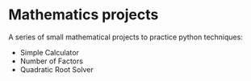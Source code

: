 # Mathematics projects
A series of small mathematical projects to practice python techniques:
 - Simple Calculator
 - Number of Factors
 - Quadratic Root Solver
